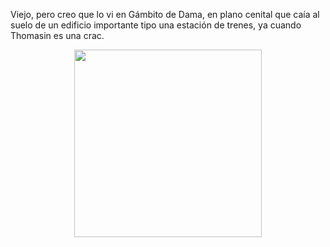 Viejo, pero creo que lo vi en Gámbito de Dama, en plano cenital que caía al suelo de un edificio importante tipo una estación de trenes, ya cuando Thomasin es una crac. 

<p align="center">
<img src="https://github.com/souca/Processing/blob/main/S001_suelo_gambito_de_dama/S001_suelo_gambito_de_dama.png"   width="300" height="300" />
</p>
